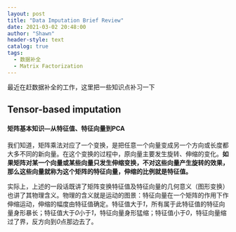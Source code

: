 ```yaml
---
layout: post
title: "Data Imputation Brief Review"
date: 2021-03-02 20:48:00
author: "Shawn"
header-style: text
catalog: true
tags:
  - 数据补全
  - Matrix Factorization
---
```


最近在赶数据补全的工作，这里把一些知识点补习一下

## Tensor-based imputation

#### 矩阵基本知识—从特征值、特征向量到PCA

我们知道，矩阵乘法对应了一个变换，是把任意一个向量变成另一个方向或长度都大多不同的新向量。在这个变换的过程中，原向量主要发生旋转、伸缩的变化。**如果矩阵对某一个向量或某些向量只发生伸缩变换，不对这些向量产生旋转的效果，那么这些向量就称为这个矩阵的特征向量，伸缩的比例就是特征值。**

实际上，上述的一段话既讲了矩阵变换特征值及特征向量的几何意义（图形变换）也讲了其物理含义。物理的含义就是运动的图景：特征向量在一个矩阵的作用下作伸缩运动，伸缩的幅度由特征值确定。特征值大于*1*，所有属于此特征值的特征向量身形暴长；特征值大于*0*小于*1*，特征向量身形猛缩；特征值小于*0*，特征向量缩过了界，反方向到*0*点那边去了。

